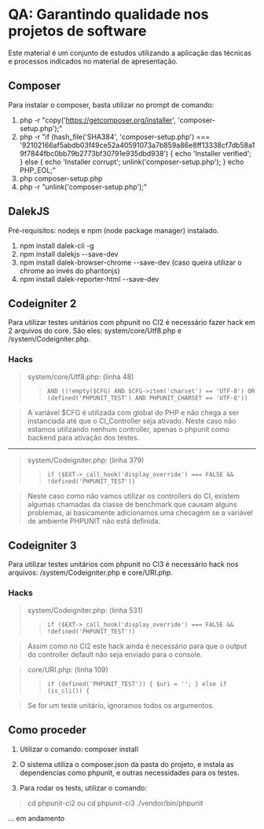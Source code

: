 # QA: Garantindo qualidade nos projetos de software #

Este material é um conjunto de estudos utilizando a aplicação das técnicas e processos indicados no material de apresentação.

## Composer

Para instalar o composer, basta utilizar no prompt de comando: 

1. php -r "copy('https://getcomposer.org/installer', 'composer-setup.php');"
2. php -r "if (hash_file('SHA384', 'composer-setup.php') === '92102166af5abdb03f49ce52a40591073a7b859a86e8ff13338cf7db58a19f7844fbc0bb79b2773bf30791e935dbd938') { echo 'Installer verified'; } else { echo 'Installer corrupt'; unlink('composer-setup.php'); } echo PHP_EOL;"
3. php composer-setup.php
4. php -r "unlink('composer-setup.php');"

## DalekJS ##

Pré-requisitos: nodejs e npm (node package manager) instalado.

1. npm install dalek-cli -g 
2. npm install dalekjs --save-dev
3. npm install dalek-browser-chrome --save-dev (caso queira utilizar o chrome ao invés do phantonjs)
4. npm install dalek-reporter-html --save-dev

## Codeigniter 2 ##

Para utilizar testes unitários com phpunit no CI2 é necessário fazer hack em 2 arquivos do core. São eles: system/core/Utf8.php e /system/Codeigniter.php.

### Hacks
> system/core/Utf8.php: (linha 48)
>>  ` AND ((!empty($CFG) AND $CFG->item('charset') == 'UTF-8') OR (defined('PHPUNIT_TEST') AND PHPUNIT_CHARSET == 'UTF-8')) `

> A variável $CFG é utilizada com global do PHP e não chega a ser instanciada até que o CI_Controller seja ativado. Neste caso não estamos utilizando nenhum controller, apenas o phpunit como backend para ativação dos testes.

---
> system/Codeigniter.php: (linha 379)
>> ` if ($EXT->_call_hook('display_override') === FALSE && !defined('PHPUNIT_TEST')) `

> Neste caso como não vamos utilizar os controllers do CI, existem algumas chamadas da classe de benchmark que causam alguns problemas, aí basicamente adicionamos uma checagem se a variável de ambiente PHPUNIT não está definida.

## Codeigniter 3 ##

Para utilizar testes unitários com phpunit no CI3 é necessário hack nos arquivos: /system/Codeigniter.php e core/URI.php.

### Hacks
> system/Codeigniter.php: (linha 531)
>> ` if ($EXT->_call_hook('display_override') === FALSE && !defined('PHPUNIT_TEST')) `

> Assim como no CI2 este hack ainda é necessário para que o output do controller default não seja enviado para o console.

> core/URI.php: (linha 109)
>> ` if (defined('PHPUNIT_TEST')) {
            $uri = '';
            } else if (is_cli()) { `

> Se for um teste unitário, ignoramos todos os argumentos.


## Como proceder

1. Utilizar o comando: composer install

2. O sistema utiliza o composer.json da pasta do projeto, e instala as dependencias como phpunit, e outras necessidades para os testes.

3. Para rodar os tests, utilizar o comando: 
> cd phpunit-ci2 ou cd phpunit-ci3
> ./vendor/bin/phpunit

... em andamento